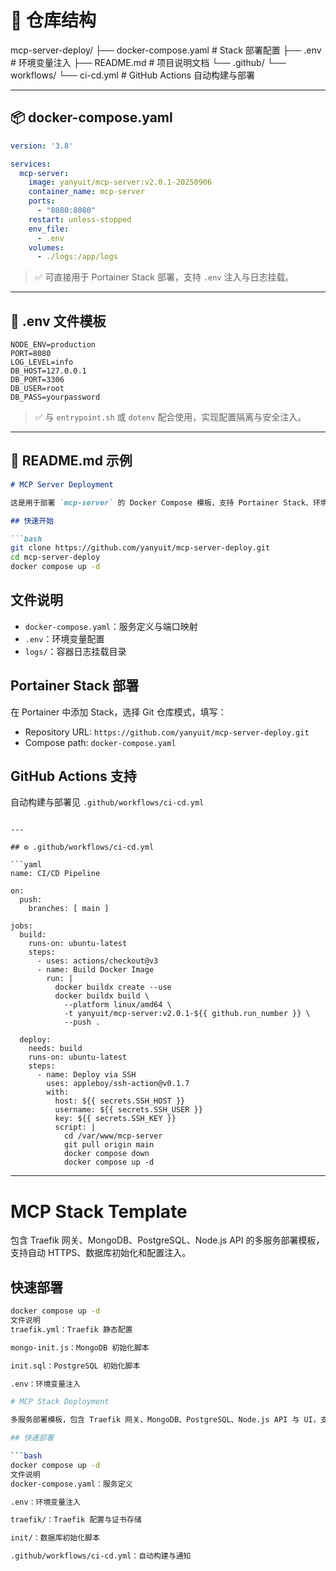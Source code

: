# 📁 仓库结构

mcp-server-deploy/
├── docker-compose.yaml       # Stack 部署配置
├── .env                      # 环境变量注入
├── README.md                 # 项目说明文档
└── .github/
    └── workflows/
        └── ci-cd.yml         # GitHub Actions 自动构建与部署

---

## 📦 docker-compose.yaml

```yaml
version: '3.8'

services:
  mcp-server:
    image: yanyuit/mcp-server:v2.0.1-20250906
    container_name: mcp-server
    ports:
      - "8080:8080"
    restart: unless-stopped
    env_file:
      - .env
    volumes:
      - ./logs:/app/logs
```

> ✅ 可直接用于 Portainer Stack 部署，支持 `.env` 注入与日志挂载。

---

## 🔐 .env 文件模板

```env
NODE_ENV=production
PORT=8080
LOG_LEVEL=info
DB_HOST=127.0.0.1
DB_PORT=3306
DB_USER=root
DB_PASS=yourpassword
```

> ✅ 与 `entrypoint.sh` 或 `dotenv` 配合使用，实现配置隔离与安全注入。

---

## 📄 README.md 示例

```markdown
# MCP Server Deployment

这是用于部署 `mcp-server` 的 Docker Compose 模板，支持 Portainer Stack、环境变量注入和日志挂载。

## 快速开始

```bash
git clone https://github.com/yanyuit/mcp-server-deploy.git
cd mcp-server-deploy
docker compose up -d
```

## 文件说明

- `docker-compose.yaml`：服务定义与端口映射
- `.env`：环境变量配置
- `logs/`：容器日志挂载目录

## Portainer Stack 部署

在 Portainer 中添加 Stack，选择 Git 仓库模式，填写：

- Repository URL: `https://github.com/yanyuit/mcp-server-deploy.git`
- Compose path: `docker-compose.yaml`

## GitHub Actions 支持

自动构建与部署见 `.github/workflows/ci-cd.yml`
```

---

## ⚙️ .github/workflows/ci-cd.yml

```yaml
name: CI/CD Pipeline

on:
  push:
    branches: [ main ]

jobs:
  build:
    runs-on: ubuntu-latest
    steps:
      - uses: actions/checkout@v3
      - name: Build Docker Image
        run: |
          docker buildx create --use
          docker buildx build \
            --platform linux/amd64 \
            -t yanyuit/mcp-server:v2.0.1-${{ github.run_number }} \
            --push .

  deploy:
    needs: build
    runs-on: ubuntu-latest
    steps:
      - name: Deploy via SSH
        uses: appleboy/ssh-action@v0.1.7
        with:
          host: ${{ secrets.SSH_HOST }}
          username: ${{ secrets.SSH_USER }}
          key: ${{ secrets.SSH_KEY }}
          script: |
            cd /var/www/mcp-server
            git pull origin main
            docker compose down
            docker compose up -d
```

---
# MCP Stack Template

包含 Traefik 网关、MongoDB、PostgreSQL、Node.js API 的多服务部署模板，支持自动 HTTPS、数据库初始化和配置注入。

## 快速部署

```bash
docker compose up -d
文件说明
traefik.yml：Traefik 静态配置

mongo-init.js：MongoDB 初始化脚本

init.sql：PostgreSQL 初始化脚本

.env：环境变量注入

# MCP Stack Deployment

多服务部署模板，包含 Traefik 网关、MongoDB、PostgreSQL、Node.js API 与 UI，支持自动 HTTPS、数据库初始化与 Slack 通知。

## 快速部署

```bash
docker compose up -d
文件说明
docker-compose.yaml：服务定义

.env：环境变量注入

traefik/：Traefik 配置与证书存储

init/：数据库初始化脚本

.github/workflows/ci-cd.yml：自动构建与通知